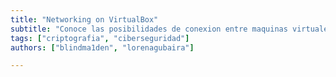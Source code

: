 ```yaml
---
title: "Networking on VirtualBox"
subtitle: "Conoce las posibilidades de conexion entre maquinas virtuales en VirtualBox y descubre "
tags: ["criptografia", "ciberseguridad"]
authors: ["blindma1den", "lorenagubaira"]

---
```


